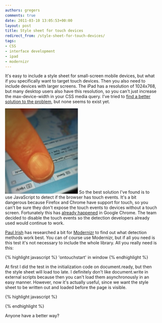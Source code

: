 ```yaml
---
authors: gregers
comments: true
date: 2011-03-10 13:05:53+00:00
layout: post
title: Style sheet for touch devices
redirect_from: /style-sheet-for-touch-devices/
tags:
- CSS
- interface development
- ipad
- modernizr
---
```


It's easy to include a style sheet for small-screen mobile devices, but what if you specifically want to target touch devices. Then you also need to include devices with larger screens. The iPad has a resolution of 1024x768, but many desktop users also have this resolution, so you can't just increase the max-device-width in your CSS media query. I've tried to [find a better solution to the problem](http://stackoverflow.com/questions/2607248/optimize-website-for-touch-devices), but none seems to exist yet.

![Touch](/images/2011-03-10-style-sheet-for-touch-devices/touch2.jpg)
So the best solution I've found is to use JavaScript to detect if the browser has touch events. It's a bit dangerous because Firefox and Chrome have support for touch, so you can't be sure they don't expose the touch events to devices without a touch screen. Fortunately this has [already happened](http://code.google.com/p/chromium/issues/detail?id=36415) in Google Chrome. The team decided to disable the touch events so the detection developers already used would continue to work.

[Paul Irish](http://twitter.com/#!/paul_irish) has researched a bit for [Modernizr](http://modernizr.com) to find out what detection methods work best. You can of course use Modernizr, but if all you need is this test it's not necessary to include the whole library. All you really need is this:

{% highlight javascript %}
'ontouchstart' in window
{% endhighlight %}



At first I did the test in the initialization code on document.ready, but then the style sheet will load too late. I definitely don't like document.write in external scripts because then you can't load them asynchronously in an easy manner. However, now it's actually useful, since we want the style sheet to be written out and loaded before the page is visible.

{% highlight javascript %}
<script type="text/javascript">
    if("ontouchstart" in window) {
        document.write('<link rel="stylesheet" type="text/css" media="only screen" href="/css/touch.css">');
    }
</script>
{% endhighlight %}



Anyone have a better way?
